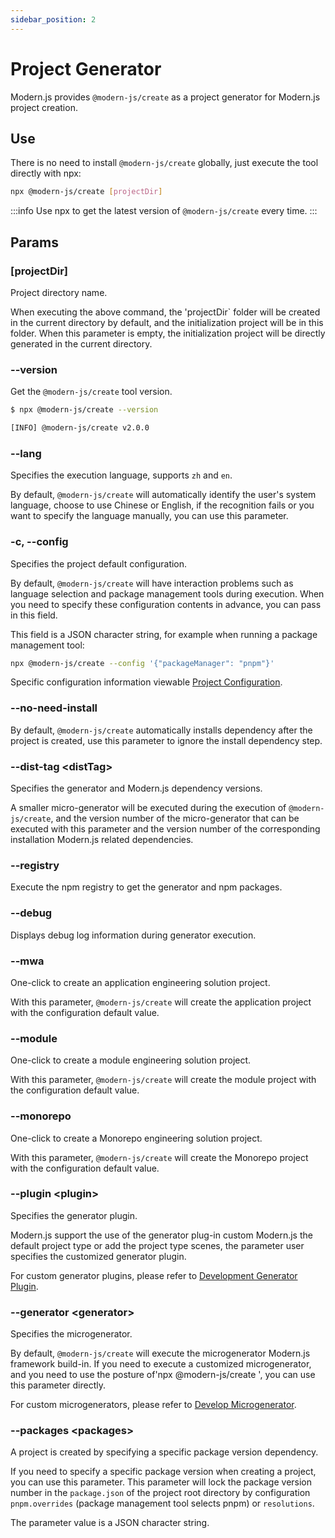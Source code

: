 ```yaml
---
sidebar_position: 2
---
```


# Project Generator

Modern.js provides `@modern-js/create` as a project generator for Modern.js project creation.

## Use

There is no need to install `@modern-js/create` globally, just execute the tool directly with npx:

```bash
npx @modern-js/create [projectDir]
```

:::info
Use npx to get the latest version of `@modern-js/create` every time.
:::

## Params

### [projectDir]

Project directory name.

When executing the above command, the 'projectDir` folder will be created in the current directory by default, and the initialization project will be in this folder. When this parameter is empty, the initialization project will be directly generated in the current directory.

### --version

Get the `@modern-js/create` tool version.

```bash
$ npx @modern-js/create --version

[INFO] @modern-js/create v2.0.0
```

### --lang

Specifies the execution language, supports `zh` and `en`.

By default, `@modern-js/create` will automatically identify the user's system language, choose to use Chinese or English, if the recognition fails or you want to specify the language manually, you can use this parameter.

### -c, --config

Specifies the project default configuration.

By default, `@modern-js/create` will have interaction problems such as language selection and package management tools during execution. When you need to specify these configuration contents in advance, you can pass in this field.

This field is a JSON character string, for example when running a package management tool:

```bash
npx @modern-js/create --config '{"packageManager": "pnpm"}'
```

Specific configuration information viewable [Project Configuration](/docs/guides/topic-detail/generator/config/common).

###  --no-need-install

By default, `@modern-js/create` automatically installs dependency after the project is created, use this parameter to ignore the install dependency step.

### --dist-tag <distTag\>

Specifies the generator and Modern.js dependency versions.

A smaller micro-generator will be executed during the execution of `@modern-js/create`, and the version number of the micro-generator that can be executed with this parameter and the version number of the corresponding installation Modern.js related dependencies.

### --registry <registry/>

Execute the npm registry to get the generator and npm packages.

### --debug

Displays debug log information during generator execution.

### --mwa

One-click to create an application engineering solution project.

With this parameter, `@modern-js/create` will create the application project with the configuration default value.

### --module

One-click to create a module engineering solution project.

With this parameter, `@modern-js/create` will create the module project with the configuration default value.

### --monorepo

One-click to create a Monorepo engineering solution project.

With this parameter, `@modern-js/create` will create the Monorepo project with the configuration default value.

### --plugin <plugin\>

Specifies the generator plugin.

Modern.js support the use of the generator plug-in custom Modern.js the default project type or add the project type scenes, the parameter user specifies the customized generator plugin.

For custom generator plugins, please refer to [Development Generator Plugin](/docs/guides/topic-detail/generator/plugin/abstract).

### --generator <generator\>

Specifies the microgenerator.

By default, `@modern-js/create` will execute the microgenerator Modern.js framework build-in. If you need to execute a customized microgenerator, and you need to use the posture of'npx @modern-js/create ', you can use this parameter directly.

For custom microgenerators, please refer to [Develop Microgenerator](/docs/guides/topic-detail/generator/codesmith/introduce).

### --packages <packages\>

A project is created by specifying a specific package version dependency.

If you need to specify a specific package version when creating a project, you can use this parameter. This parameter will lock the package version number in the `package.json` of the project root directory by configuration `pnpm.overrides` (package management tool selects pnpm) or `resolutions`.


The parameter value is a JSON character string.
